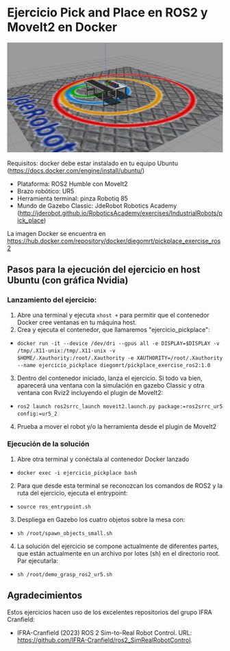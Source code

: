 
# Ejercicio Pick and Place en ROS2 y MoveIt2 en Docker

![Ejercicio pick and place en ROS2](media/pickplace_exercise.png)

Requisitos: docker debe estar instalado en tu equipo Ubuntu (https://docs.docker.com/engine/install/ubuntu/)
- Plataforma: ROS2 Humble con MoveIt2
- Brazo robótico: UR5
- Herramienta terminal: pinza Robotiq 85
- Mundo de Gazebo Classic: JdeRobot Robotics Academy (http://jderobot.github.io/RoboticsAcademy/exercises/IndustrialRobots/pick_place)

La imagen Docker se encuentra en https://hub.docker.com/repository/docker/diegomrt/pickplace_exercise_ros2

## Pasos para la ejecución del ejercicio en host Ubuntu (con gráfica Nvidia)
### Lanzamiento del ejercicio:
1. Abre una terminal y ejecuta `xhost +` para permitir que el contenedor Docker cree ventanas en tu máquina host.
2. Crea y ejecuta el contenedor, que llamaremos "ejercicio_pickplace":
- `docker run -it --device /dev/dri --gpus all -e DISPLAY=$DISPLAY -v /tmp/.X11-unix:/tmp/.X11-unix -v $HOME/.Xauthority:/root/.Xauthority -e XAUTHORITY=/root/.Xauthority --name ejercicio_pickplace diegomrt/pickplace_exercise_ros2:1.0` 
3. Dentro del contenedor iniciado, lanza el ejercicio. Si todo va bien, aparecerá una ventana con la simulación en gazebo Classic y otra ventana con Rviz2 incluyendo el plugin de MoveIt2:
- `ros2 launch ros2srrc_launch moveit2.launch.py package:=ros2srrc_ur5 config:=ur5_2`
4. Prueba a mover el robot y/o la herramienta desde el plugin de MoveIt2
 
### Ejecución de la solución
1. Abre otra terminal y conéctala al contenedor Docker lanzado
- `docker exec -i ejercicio_pickplace bash` 
2. Para que desde esta terminal se reconozcan los comandos de ROS2 y la ruta del ejercicio, ejecuta el entrypoint:
- `source ros_entrypoint.sh`
3. Despliega en Gazebo los cuatro objetos sobre la mesa con:
- `sh /root/spawn_objects_small.sh`
4. La solución del ejercicio se compone actualmente de diferentes partes, que están actualmente en un archivo por lotes (sh) en el directorio root. Par ejecutarla:
- `sh /root/demo_grasp_ros2_ur5.sh`
 
## Agradecimientos
Estos ejercicios hacen uso de los excelentes repositorios del grupo IFRA Cranfield:
- IFRA-Cranfield (2023) ROS 2 Sim-to-Real Robot Control. URL: https://github.com/IFRA-Cranfield/ros2_SimRealRobotControl. 
